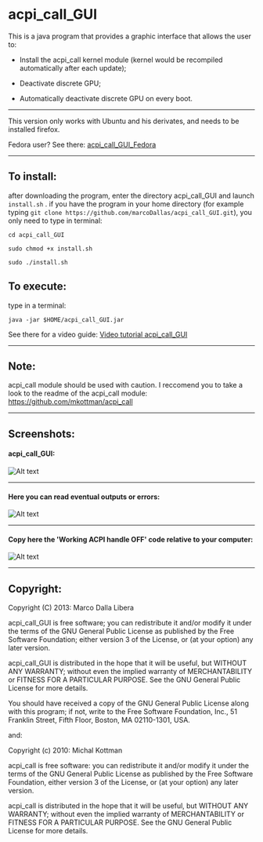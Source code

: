 acpi_call_GUI
=============
This is a java program that provides a graphic interface that allows the user to:

 * Install the acpi_call kernel module (kernel would be recompiled automatically after each update);
 
 * Deactivate discrete GPU;
 
 * Automatically deactivate discrete GPU on every boot.

***
This version only works with Ubuntu and his derivates, and needs to be installed firefox.

Fedora user? See there: [acpi_call_GUI_Fedora](https://github.com/marcoDallas/acpi_call_GUI_Fedora "acpi_call_GUI_Fedora")
***

## To install:
after downloading the program, enter the directory acpi_call_GUI and launch `install.sh` . 
if you have the program in your home directory (for example typing `git clone https://github.com/marcoDallas/acpi_call_GUI.git`), you only need to type in terminal:

```
cd acpi_call_GUI 

sudo chmod +x install.sh 

sudo ./install.sh 
```

## To execute:

type in a terminal: 

```
java -jar $HOME/acpi_call_GUI.jar
```

See there for a video guide: [Video tutorial acpi_call_GUI](https://www.youtube.com/watch?v=h33bvoR14x8 "Go to youtube")
***
## Note:

acpi_call module should be used with caution. I reccomend you to take a look to the readme of the acpi_call module: https://github.com/mkottman/acpi_call
***
## Screenshots:
#### acpi_call_GUI:
![Alt text](https://lh3.googleusercontent.com/G2y4wAd3FllQWEXfaMKBgKhYFB404NgYdrLotzUMET4=w614-h314-no "acpi_call_GUI")
***
#### Here you can read eventual outputs or errors:
![Alt text](https://lh5.googleusercontent.com/-i8Q-6UxOSuk/UY-sz6OPtMI/AAAAAAAAA_Q/uterDsLyy2Q/w636-h335-no/Schermata+del+2013-05-12.png "here you can read eventual outputs or errors")
***
#### Copy here the 'Working ACPI handle OFF' code relative to your computer:
![Alt text](https://lh6.googleusercontent.com/-FuXDqo1CP64/UY-s2FpM2YI/AAAAAAAAA_Y/SPhWcoDQ1Gk/w882-h504-no/Schermata+del+2013-05-08+02%253A49%253A19.png "copy here the 'Working ACPI handle OFF' code relative to your computer")
***
## Copyright:

  Copyright (C) 2013: Marco Dalla Libera 
  
  acpi_call_GUI is free software; you can redistribute it and/or modify
  it under the terms of the GNU General Public License as published by
  the Free Software Foundation; either version 3 of the License, or
  (at your option) any later version.
  
  acpi_call_GUI is distributed in the hope that it will be useful,
  but WITHOUT ANY WARRANTY; without even the implied warranty of
  MERCHANTABILITY or FITNESS FOR A PARTICULAR PURPOSE.  See the
  GNU General Public License for more details.
  
  You should have received a copy of the GNU General Public License
  along with this program; if not, write to the Free Software
  Foundation, Inc., 51 Franklin Street, Fifth Floor, Boston,
  MA 02110-1301, USA.
  
  and:
  
  Copyright (c) 2010: Michal Kottman
  
  acpi_call is free software: you can redistribute it and/or modify 
  it under the terms of the GNU General Public License as published by 
  the Free Software Foundation, either version 3 of the License, or 
  (at your option) any later version.
 
  acpi_call is distributed in the hope that it will be useful, 
  but WITHOUT ANY WARRANTY; without even the implied warranty of 
  MERCHANTABILITY or FITNESS FOR A PARTICULAR PURPOSE. 
  See the GNU General Public License for more details.
